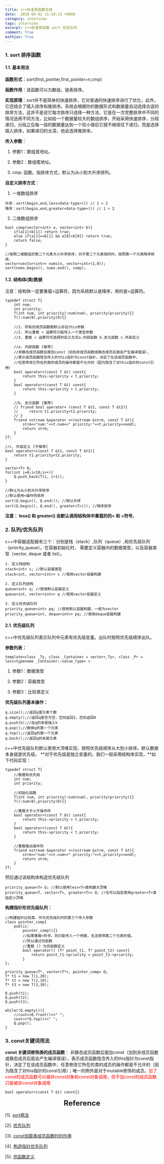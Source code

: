 ```yaml
---
title: c++标准库函数总结
date:  2020-04-02 11:19:13 +0800
category: interview 
tags: interview
excerpt: c++标准库函数 sort 优先队列
comment: True
mathjax: True
---
```


### 1. sort 排序函数
#### 1.1. 基本用法
**函数形式**：sort(first_pointer,first_pointer+n,cmp)

**函数作用**：该函数可以为数组，链表排序。

**实现原理**：sort并不是简单的快速排序，它对普通的快速排序进行了优化，此外，它还结合了插入排序和推排序。系统会根据你的数据形式和数据量自动选择合适的排序方法，这并不是说它每次排序只选择一种方法，它是在一次完整排序中不同的情况选用不同方法，比如给一个数据量较大的数组排序，开始采用快速排序，分段递归，分段之后每一段的数据量达到一个较小值后它就不继续往下递归，而是选择插入排序，如果递归的太深，他会选择推排序。

**传入参数**：

1. 参数1：数组首地址。

2. 参数2：数组尾地址。

3. cmp: 函数。指排序方式，默认为从小到大升序排列。

**自定义排序方式**：

1. 一维数组排序

```
升序：sort(begin,end,less<data-type>()) // 1 < 2
降序：sort(begin,end,greater<data-type>()) // 1 > 2
```

2. 二维数组排序

```
bool comp(vector<int> a, vector<int> b){
    if(a[1]<b[1]) return true;
    else if(a[1]==b[1] && a[0]>b[0]) return true;
    return false;
}

//按照二维数组的第二个元素大小升序排序，对于第二个元素相同时，按照第一个元素降序排序。
vector<vector<int>> nums(n, vector<int>(2,0));
sort(nums.begin(), nums.end(), comp);
```

#### 1.2. 结构体(类)数据

注意：结构体一定要重载<运算符，因为系统默认是降序，用的是<运算符。

```
typedef struct T{
    int num;
    int priority;
    T(int num, int priority):num(num), priority(priority){}
    T():num(0),priority(0){}

    //1. 所有的成员函数都默认存在this参数
    //2. 所以重载 < 运算符只能传入一个类型参数
    //3. 重载 < 运算符可选择的定义方式a.内部函数 b.友元函数 c.外部定义

    //a. 内部函数 [推荐]
    //非静态成员函数后面加const（加到非成员函数或静态成员后面会产生编译错误），
    //表示成员函数隐含传入的this指针为const指针，决定了在该成员函数中，
    //任意修改它所在的类的成员的操作都是不允许的（因为隐含了对this指针的const引用）
    bool operator<(const T &t) const{
        return this->priority < t.priority;
    }
    bool operator>(const T &t) const{
        return this->priority > t.priority;
    }
    
    //b. 友元函数 [推荐]
    // friend bool operator< (const T &t1, const T &t2){
    //     return t1.priority<t2.priority;
    // }
    friend ostream &operator <<(ostream &strm, const T &t){
        strm<<"num:"<<t.num<<" priority:"<<t.priority<<endl;
        return strm;
    }
}T;

//c. 外部定义 [不推荐]
bool operator<(const T &t1, const T &t2){
    return t1.priority<t2.priority;
}

vector<T> Q;
for(int i=0;i<10;i++){
    Q.push_back(T(i, i+1));
}

//默认为从小到大升序排序
//默认使用<操作符排序
sort(Q.begin(), Q.end()); //默认升序
sort(Q.begin(), Q.end(), greater<T>()); //降序排序
```

**注意： less<T>() 和 greater<T>() 会默认调用结构体中重载的的< 和 >符号**。

### 2. 队列/优先队列

c++中容器适配器有三个：分别是栈（stack）,队列（queue）,和优先级队列（priority_queue）。在容器初始化时，
需要定义容器内的数据类型，以及容器类型（vector, deque 或者 list）。

```
1. 定义栈结构
stack<int> s; //默认容器类型
stack<int, vector<int>> s //使用vector容器构建

2. 定义队列结构
queue<int> q; //使用默认容器定义
queue<int, vector<int>> q //使用vector容器定义

3. 定义优先级队列
priority_queue<int> pq; //使用默认容器构建，一般为vector
priority_queue<int, deque<int>> pq; //使用deque容器构建
```

#### 2.1. 优先级队列
c++中优先级队列表示队列中元素有优先级变量。出队时按照优先级顺序出队。

**参数列表：** 

```
template<class _Ty, class _Container = vector<_Ty>, class _Pr = less<typename _Container::value_type> >
```

1. 参数1：数据类型

2. 参数2：容器类型

3. 参数3：比较类定义

**优先级队列基本操作：**

```
q.size();//返回q里元素个数
q.empty();//返回q是否为空，空则返回1，否则返回0
q.push(k);//在q的末尾插入k
q.pop();//删掉q的第一个元素
q.top();//返回q的第一个元素
q.back();//返回q的末尾元素
```

c++中优先级队列默认使用大顶堆实现，按照优先级顺序从大到小排序。默认数据本身就是优先级。
**对于优先级是独立变量的，我们一般采用结构体实现，**如下代码实现：

```
typedef struct T{
    //数据和优先级
    int num;
    int priority;

    //初始化函数
    T(int num, int priority):num(num), priority(priority){}
    T():num(0),priority(0){}

    //重载大于小于操作符
    bool operator>(const T &t) const{
        return this->priority > t.priority;
    }
    bool operator<(const T &t){
        return this->priority < t.priority;
    }

    //重载输出操作符
    friend ostream &operator <<(ostream &strm, const T &t){
        strm<<"num:"<<t.num<<" priority:"<<t.priority<<endl;
        return strm;
    }
}T;
```

然后通过该结构体构造优先级队列

```
priority_queue<T> Q; //默认使用less<T>类构建大顶堆
priority_queue<T, vector<T>, greater<T>> Q; //也可以指定使用greater<T>类指定小顶堆
```

**构建指针形优先级队列：**

```
//构建指针比较类，作为优先级队列的第三个传入参数
class pointer_comp{
    public:
        pointer_comp(){}
        //如果重载<符号，则只能传入一个参数，无法获得第二个元素的值。
        //所以通过仿函数
        //重载 () 为仿函数定义
        bool operator() (T* point_t1, T* point_t2) const{
            return point_t1->priority < point_t2->priority;
        }
};

priority_queue<T*, vector<T*>, pointer_comp> Q;
T* t1 = new T(1,20);
T* t2 = new T(2,10);
T* t3 = new T(3,30);

Q.push(t1);
Q.push(t2);
Q.push(t3);

while(!Q.empty()){
    //cout<<Q.front()<<" ";
    cout<<*Q.top()<<" ";
    Q.pop();
}
```

### 3. const关键词用法

**const 关键词修饰类的成员函数**：
非静态成员函数后面加const（加到非成员函数或静态成员后面会产生编译错误），表示成员函数隐含传入的this指针为const指针，决定了在该成员函数中，任意修改它所在的类的成员的操作都是不允许的（因为隐含了对this指针的const引用）；唯一的例外是对于mutable修饰的成员。<font color='red'>加了const的成员函数可以被非const对象和const对象调用，但不加const的成员函数只能被非const对象调用</font>

```
bool operator<(const T &t) const{}
```

<center><font size='5'><b>Reference</b></font></center>

[1]. [sort用法](https://www.cnblogs.com/stones-dream/p/10183210.html)

[2]. [优先队列](https://blog.csdn.net/huangxy10/article/details/8029962)

[3]. [const加载类成员函数时的作用](https://www.cnblogs.com/llxblogs/p/7709509.html)

[4]. [构造指针优先队列](https://www.cnblogs.com/mini-coconut/p/9311267.html)

[5]. [仿函数定义](https://blog.csdn.net/jinzhu1911/article/details/101317367)